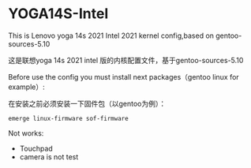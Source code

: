# YOGA14S-Intel
This is Lenovo yoga 14s 2021 Intel 2021 kernel config,based on gentoo-sources-5.10

这是联想yoga 14s 2021 intel 版的内核配置文件，基于gentoo-sources-5.10

Before use the config you must install next packages（gentoo linux for example）:

在安装之前必须安装一下固件包（以gentoo为例）：
```shell
emerge linux-firmware sof-firmware
```

Not works:
- Touchpad
- camera is not test